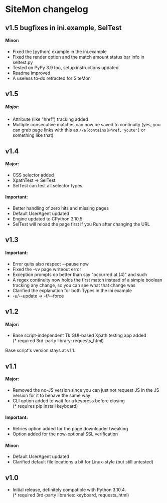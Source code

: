 # SiteMon changelog

## v1.5 bugfixes in ini.example, SelTest

#### Minor:
  * Fixed the [python] example in the ini.example
  * Fixed the render option and the match amount status bar info in seltest.py
  * Tested on PyPy 3.9 too, setup instructions updated
  * Readme improved
  * A useless to-do retracted for SiteMon


## v1.5

##### Major:

  * Attribute (like "href") tracking added
  * Multiple consecutive matches can now be saved to continuity (yes, you can grab page links with this as `//a[contains(@href,'youtu']` or something like that)


## v1.4

#### Major:
  * CSS selector added
  * XpathTest → SelTest
  * SelTest can test all selector types

#### Important:
  * Better handling of zero hits and missing pages
  * Default UserAgent updated
  * Engine updated to CPython 3.10.5
  * SelTest will reload the page first if you Run after changing the URL


## v1.3

#### Important:
  * Error quits also respect --pause now
  * Fixed the -vv page writeout error
  * Exception prompts do better than say "occurred at (4)" and such
  * A regex continuity now holds the first match instead of a simple boolean tracking any change, so you can see what that change was
  * Clarified the explanation for both Types in the ini example
  * -u/--update → -f/--force


## v1.2

#### Major:
  * Base script-independent Tk GUI-based Xpath testing app added\
    (* required 3rd-party library: requests_html)
    
Base script's version stays at v1.1.


## v1.1

#### Major:
  * Removed the no-JS version since you can just not request JS in the JS version for it to behave the same way
  * CLI option added to wait for a keypress before closing\
    (* requires pip install keyboard)

#### Important:
  * Retries option added for the page downloader tweaking
  * Option added for the now-optional SSL verification

#### Minor:
  * Default UserAgent updated
  * Clarified default file locations a bit for Linux-style (but still untested)


## v1.0
  * Initial release, definitely compatible with Python 3.10.4.\
  (* required 3rd-party libraries: keyboard, requests_html)
